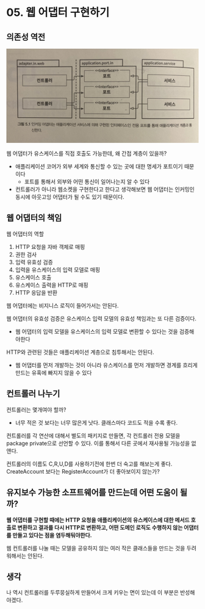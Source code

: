 # 05. 웹 어댑터 구현하기
## 의존성 역전
![5-1](/Images/만들면서배우는클린아키텍쳐/5-1.jpg)

웹 어댑터가 유스케이스를 직접 호출도 가능한데, 왜 간접 계층이 있을까?
- 애플리케이션 코어가 외부 세계와 통신할 수 있는 곳에 대한 명세가 포트이기 때문이다
   - 포트를 통해서 외부와 어떤 통신이 일어나는지 알 수 있다
- 컨트롤러가 아니라 웹소켓을 구현한다고 한다고 생각해보면 웹 어댑터는 인커밍인 동시에 아웃고잉 어댑터가 될 수도 있기 때문이다. 

## 웹 어댑터의 책임
웹 어댑터의 역할
1. HTTP 요청을 자바 객체로 매핑
2. 권한 검사
3. 입력 유효성 검증
4. 입력을 유스케이스의 입력 모델로 매핑
5. 유스케이스 호출
6. 유스케이스 출력을 HTTP로 매핑
7. HTTP 응답을 반환

웹 어댑터에는 비지니스 로직이 들어가서는 안된다. 

웹 어댑터의 유효성 검증은 유스케이스 입력 모델의 유효성 책임과는 또 다른 검증이다. 
- 웹 어댑터의 입력 모델을 유스케이스의 입력 모델로 변환할 수 있다는 것을 검증해야한다

HTTP와 관련된 것들은 애플리케이션 계층으로 침투해서는 안된다. 
- 웹 어댑터를 먼저 개발하는 것이 아니라 유스케이스를 먼저 개발하면 경계를 흐리게 만드는 유혹에 빠지지 않을 수 있다

## 컨트롤러 나누기
컨트롤러는 몇개여야 할까?
- 너무 적은 것 보다는 너무 많은게 낫다. 클래스마다 코드도 적을 수록 좋다. 

컨트롤러를 각 연산에 대해서 별도의 패키지로 만들면, 각 컨트롤러 전용 모델을 package private으로 선언할 수 있다. 이를 통해서 다른 곳에서 재사용될 가능성을 없앤다. 

컨트롤러의 이름도 C,R,U,D를 사용하기전에 한번 더 숙고를 해보는게 좋다. CreateAccount 보다는 RegisterAccount가 더 좋아보이지 않는가?

## 유지보수 가능한 소프트웨어를 만드는데 어떤 도움이 될까?
__웹 어댑터를 구현할 때에는 HTTP 요청을 애플리케이션의 유스케이스에 대한 메서드 호출로 변환하고 결과를 다시 HTTP로 변환하고, 어떤 도메인 로직도 수행하지 않는 어댑터를 만들고 있다는 점을 염두해둬야한다.__

웹 컨트롤러를 나눌 때는 모델을 공유하지 않는 여러 작은 클래스들을 만드는 것을 두려워해서는 안된다. 

## 생각
나 역시 컨트롤러를 두루뭉실하게 만들어서 크게 키우는 면이 있는데 이 부분은 반성해야겠다. 


